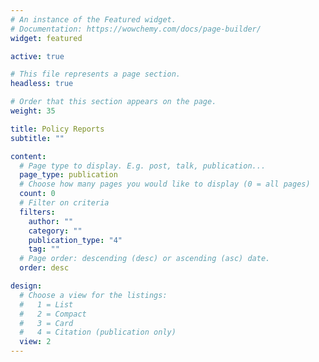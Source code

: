 ```yaml
---
# An instance of the Featured widget.
# Documentation: https://wowchemy.com/docs/page-builder/
widget: featured

active: true

# This file represents a page section.
headless: true

# Order that this section appears on the page.
weight: 35

title: Policy Reports
subtitle: ""

content:
  # Page type to display. E.g. post, talk, publication...
  page_type: publication
  # Choose how many pages you would like to display (0 = all pages)
  count: 0
  # Filter on criteria
  filters:
    author: ""
    category: ""
    publication_type: "4"
    tag: ""
  # Page order: descending (desc) or ascending (asc) date.
  order: desc

design:
  # Choose a view for the listings:
  #   1 = List
  #   2 = Compact
  #   3 = Card
  #   4 = Citation (publication only)
  view: 2
---
```

